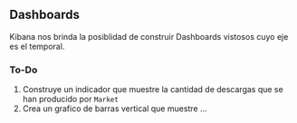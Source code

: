 ## Dashboards 

Kibana nos brinda la posiblidad de construir Dashboards vistosos cuyo eje es el temporal.

### To-Do
1. Construye un indicador que muestre la cantidad de descargas que se han producido por `Market`
2. Crea un grafico de barras vertical que muestre ...
